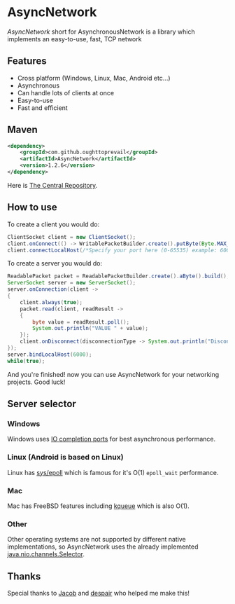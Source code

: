 # AsyncNetwork
*AsyncNetwork* short for AsynchronousNetwork is a library which implements an easy-to-use, fast, TCP network

## Features

* Cross platform (Windows, Linux, Mac, Android etc...)
* Asynchronous
* Can handle lots of clients at once
* Easy-to-use
* Fast and efficient

## Maven
```xml
<dependency>
    <groupId>com.github.oughttoprevail</groupId>
    <artifactId>AsyncNetwork</artifactId>
    <version>1.2.6</version>
</dependency>
```
Here is <a href="https://search.maven.org/classic/#artifactdetails%7Ccom.github.oughttoprevail%7CAsyncNetwork%7C1.2.0%7Cjar">The Central Repository</a>.

## How to use
To create a client you would do:
```java
ClientSocket client = new ClientSocket();
client.onConnect(() -> WritablePacketBuilder.create().putByte(Byte.MAX_VALUE).build().writeAndClose(client));
client.connectLocalHost(/*Specify your port here (0-65535) example: 6000*/6000);
```
To create a server you would do:
```java
ReadablePacket packet = ReadablePacketBuilder.create().aByte().build();
ServerSocket server = new ServerSocket();
server.onConnection(client ->
{
	client.always(true);
	packet.read(client, readResult ->
	{
		byte value = readResult.poll();
		System.out.println("VALUE " + value);
	});
	client.onDisconnect(disconnectionType -> System.out.println("Disconnected" + disconnectionType));
});
server.bindLocalHost(6000);
while(true);
```

And you're finished! now you can use AsyncNetwork for your networking projects. Good luck!

## Server selector
### Windows
Windows uses <a href="https://docs.microsoft.com/en-us/windows/desktop/fileio/i-o-completion-ports">IO completion ports</a> for best asynchronous performance.
### Linux (Android is based on Linux)
Linux has <a href="http://man7.org/linux/man-pages/man7/epoll.7.html">sys/epoll</a> which is famous for it's O(1) `epoll_wait` performance.
### Mac
Mac has FreeBSD features including <a href="https://www.freebsd.org/cgi/man.cgi?query=kqueue&sektion=2">kqueue</a> which is also O(1).
### Other
Other operating systems are not supported by different native implementations,
so AsyncNetwork uses the already implemented <a href="https://docs.oracle.com/javase/7/docs/api/java/nio/channels/Selector.html">java.nio.channels.Selector</a>.

## Thanks
Special thanks to <a href="https://github.com/jhg023">Jacob</a> and <a href="https://github.com/despair86">despair</a> who helped me make this!